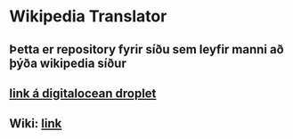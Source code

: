 # Wikipedia Translator

## Þetta er repository fyrir síðu sem leyfir manni að þýða wikipedia síður

## [link á digitalocean droplet](188.166.43.218)

## Wiki: [link](https://github.com/davidercool/Vef2Lokaverkefni/wiki)
